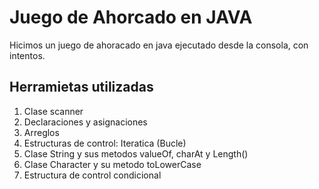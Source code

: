 # Juego de Ahorcado en JAVA	
Hicimos un juego de ahoracado en java ejecutado desde la consola, con intentos.

## Herramietas utilizadas

1. Clase scanner
2. Declaraciones y asignaciones
3. Arreglos
4. Estructuras de control: Iteratica (Bucle)
5. Clase String y sus metodos valueOf, charAt y  Length()
6. Clase Character y su metodo toLowerCase
7. Estructura de control condicional